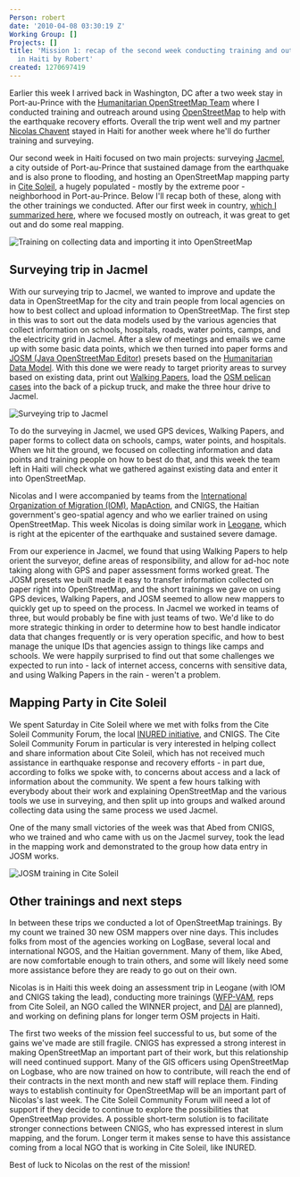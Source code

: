 ```yaml
---
Person: robert
date: '2010-04-08 03:30:19 Z'
Working Group: []
Projects: []
title: 'Mission 1: recap of the second week conducting training and outreach on OpenStreetMap
  in Haiti by Robert'
created: 1270697419
---
```

<p>Earlier this week I arrived back in Washington, DC after a two week stay in Port-au-Prince with the <a href="http://developmentseed.org/blog/2010/mar/19/headed-haiti-conduct-training-outreach-openstreetmap">Humanitarian OpenStreetMap Team</a> where I conducted training and outreach around using <a href="http://www.openstreetmap.org/">OpenStreetMap</a> to help with the earthquake recovery efforts. Overall the trip went well and my partner <a href="http://www.crisismappers.net/profile/NicolasChavent">Nicolas Chavent</a> stayed in Haiti for another week where he'll do further training and surveying.</p><p>Our second week in Haiti focused on two main projects: surveying <a href="http://en.wikipedia.org/wiki/Jacmel">Jacmel</a>, a city outside of Port-au-Prince that sustained damage from the earthquake and is also prone to flooding, and hosting an OpenStreetMap mapping party in <a href="http://en.wikipedia.org/wiki/Cite_Soleil">Cite Soleil</a>, a hugely populated - mostly by the extreme poor - neighborhood in Port-au-Prince. Below I'll recap both of these, along with the other trainings we conducted. After our first week in country, <a href="http://developmentseed.org/blog/2010/mar/30/humanitarian-openstreetmap-team-report-haiti">which I summarized here</a>, where we focused mostly on outreach, it was great to get out and do some real mapping.</p><p><img src="http://farm5.static.flickr.com/4038/4500895342_0306231856.jpg" alt="Training on collecting data and importing it into OpenStreetMap"></p><h2>Surveying trip in Jacmel</h2><p>With our surveying trip to Jacmel, we wanted to improve and update the data in OpenStreetMap for the city and train people from local agencies on how to best collect and upload information to OpenStreetMap. The first step in this was to sort out the data models used by the various agencies that collect information on schools, hospitals, roads, water points, camps, and the electricity grid in Jacmel. After a slew of meetings and emails we came up with some basic data points, which we then turned into paper forms and <a href="http://josm.openstreetmap.de/">JOSM (Java OpenStreetMap Editor)</a> presets based on the <a href="http://wiki.openstreetmap.org/wiki/Humanitarian_OSM_Tags#Humanitarian_Data_Model">Humanitarian Data Model</a>. With this done we were ready to target priority areas to survey based on existing data, print out <a href="http://walking-papers.org/">Walking Papers</a>, load the <a href="http://www.flickr.com/photos/developmentseed/4445466631/in/set-72157623527638143/">OSM pelican cases</a> into the back of a pickup truck, and make the three hour drive to Jacmel.</p><p><img src="http://farm3.static.flickr.com/2750/4497593337_48502971da.jpg" alt="Surveying trip to Jacmel"></p><p>To do the surveying in Jacmel, we used GPS devices, Walking Papers, and paper forms to collect data on schools, camps, water points, and hospitals. When we hit the ground, we focused on collecting information and data points and training people on how to best do that, and this week the team left in Haiti will check what we gathered against existing data and enter it into OpenStreetMap.</p><p>Nicolas and I were accompanied by teams from the <a href="http://www.iom.int/jahia/jsp/index.jsp">International Organization of Migration (IOM)</a>, <a href="http://www.mapaction.org/">MapAction</a>, and CNIGS, the Haitian government's geo-spatial agency and who we earlier trained on using OpenStreetMap. This week Nicolas is doing similar work in <a href="http://en.wikipedia.org/wiki/Leogane">Leogane</a>, which is right at the epicenter of the earthquake and sustained severe damage.</p><p>From our experience in Jacmel, we found that using Walking Papers to help orient the surveyor, define areas of responsibility, and allow for ad-hoc note taking along with GPS and paper assessment forms worked great. The JOSM presets we built made it easy to transfer information collected on paper right into OpenStreetMap, and the short trainings we gave on using GPS devices, Walking Papers, and JOSM seemed to allow new mappers to quickly get up to speed on the process. In Jacmel we worked in teams of three, but would probably be fine with just teams of two. We'd like to do more strategic thinking in order to determine how to best handle indicator data that changes frequently or is very operation specific, and how to best manage the unique IDs that agencies assign to things like camps and schools. We were happily surprised to find out that some challenges we expected to run into - lack of internet access, concerns with sensitive data, and using Walking Papers in the rain - weren't a problem.</p><h2>Mapping Party in Cite Soleil</h2><p>We spent Saturday in Cite Soleil where we met with folks from the Cite Soleil Community Forum, the local <a href="http://inured.org/">INURED initiative</a>, and CNIGS. The Cite Soleil Community Forum in particular is very interested in helping collect and share information about Cite Soleil, which has not received much assistance in earthquake response and recovery efforts - in part due, according to folks we spoke with, to concerns about access and a lack of information about the community. We spent a few hours talking with everybody about their work and explaining OpenStreetMap and the various tools we use in surveying, and then split up into groups and walked around collecting data using the same process we used Jacmel.</p><p>One of the many small victories of the week was that Abed from CNIGS, who we trained and who came with us on the Jacmel survey, took the lead in the mapping work and demonstrated to the group how data entry in JOSM works.</p><p><img src="http://farm5.static.flickr.com/4071/4498229198_b1ce72ca51.jpg" alt="JOSM training in Cite Soleil"></p><h2>Other trainings and next steps</h2><p>In between these trips we conducted a lot of OpenStreetMap trainings. By my count we trained 30 new OSM mappers over nine days. This includes folks from most of the agencies working on LogBase, several local and international NGOS, and the Haitian government. Many of them, like Abed, are now comfortable enough to train others, and some will likely need some more assistance before they are ready to go out on their own.</p><p>Nicolas is in Haiti this week doing an assessment trip in Leogane (with IOM and CNIGS taking the lead), conducting more trainings (<a href="http://twitter.com/wfpvam">WFP-VAM</a>, reps from Cite Soleil, an NGO called the WINNER project, and <a href="http://www.dai.com/">DAI</a> are planned), and working on defining plans for longer term OSM projects in Haiti.</p><p>The first two weeks of the mission feel successful to us, but some of the gains we've made are still fragile. CNIGS has expressed a strong interest in making OpenStreetMap an important part of their work, but this relationship will need continued support. Many of the GIS officers using OpenStreetMap on Logbase, who are now trained on how to contribute, will reach the end of their contracts in the next month and new staff will replace them. Finding ways to establish continuity for OpenStreetMap will be an important part of Nicolas's last week. The Cite Soleil Community Forum will need a lot of support if they decide to continue to explore the possibilities that OpenStreetMap provides. A possible short-term solution is to facilitate stronger connections between CNIGS, who has expressed interest in slum mapping, and the forum. Longer term it makes sense to have this assistance coming from a local NGO that is working in Cite Soleil, like INURED.</p><p>Best of luck to Nicolas on the rest of the mission!</p>
